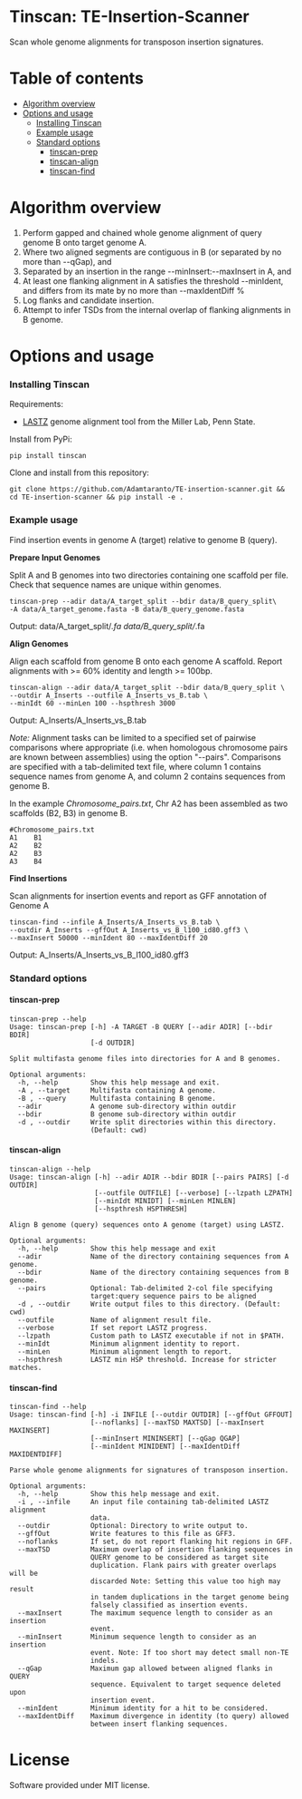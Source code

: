 # Tinscan: TE-Insertion-Scanner

Scan whole genome alignments for transposon insertion signatures.

# Table of contents

* [Algorithm overview](#algorithm-overview)
* [Options and usage](#options-and-usage)
    * [Installing Tinscan](#installing-tinscan)
    * [Example usage](#example-usage)
    * [Standard options](#standard-options)
      *  [tinscan-prep](#tinscan-prep)
      *  [tinscan-align](#tinscan-align)
      *  [tinscan-find](#tinscan-find)

# Algorithm overview

  1. Perform gapped and chained whole genome alignment of query genome B onto target genome A.
  2. Where two aligned segments are contiguous in B (or separated by no more than --qGap), and 
  3. Separated by an insertion in the range --minInsert:--maxInsert in A, and
  4. At least one flanking alignment in A satisfies the threshold --minIdent, and differs from its mate by no more than --maxIdentDiff %
  5. Log flanks and candidate insertion.
  6. Attempt to infer TSDs from the internal overlap of flanking alignments in B genome.

# Options and usage 

### Installing Tinscan

Requirements: 
  * [LASTZ](http://www.bx.psu.edu/~rsharris/lastz/) genome alignment tool from the Miller Lab, Penn State.

Install from PyPi:
```
pip install tinscan
```

Clone and install from this repository:
```
git clone https://github.com/Adamtaranto/TE-insertion-scanner.git && cd TE-insertion-scanner && pip install -e .
```

### Example usage  

Find insertion events in genome A (target) relative to genome B (query). 


**Prepare Input Genomes**  


Split A and B genomes into two directories containing one scaffold per file.
Check that sequence names are unique within genomes.

```
tinscan-prep --adir data/A_target_split --bdir data/B_query_split\
-A data/A_target_genome.fasta -B data/B_query_genome.fasta 

```
Output: 
data/A_target_split/*.fa
data/B_query_split/*.fa


**Align Genomes**  


Align each scaffold from genome B onto each genome A scaffold.
Report alignments with >= 60% identity and length >= 100bp.

```
tinscan-align --adir data/A_target_split --bdir data/B_query_split \
--outdir A_Inserts --outfile A_Inserts_vs_B.tab \
--minIdt 60 --minLen 100 --hspthresh 3000

```
Output: 
A_Inserts/A_Inserts_vs_B.tab  


*Note:* Alignment tasks can be limited to a specified set of pairwise comparisons 
where appropriate (i.e. when homologous chromosome pairs are known between 
assemblies) using the option "--pairs". Comparisons are specified with a 
tab-delimited text file, where column 1 contains sequence names from genome A, and 
column 2 contains sequences from genome B.  

In the example *Chromosome_pairs.txt*, Chr A2 has been assembled 
as two scaffolds (B2, B3) in genome B.

```
#Chromosome_pairs.txt
A1    B1
A2    B2
A2    B3
A3    B4
```

**Find Insertions**  

Scan alignments for insertion events and report as GFF annotation of Genome A

```
tinscan-find --infile A_Inserts/A_Inserts_vs_B.tab \
--outdir A_Inserts --gffOut A_Inserts_vs_B_l100_id80.gff3 \
--maxInsert 50000 --minIdent 80 --maxIdentDiff 20

```
Output: 
A_Inserts/A_Inserts_vs_B_l100_id80.gff3

### Standard options

#### tinscan-prep

```
tinscan-prep --help
Usage: tinscan-prep [-h] -A TARGET -B QUERY [--adir ADIR] [--bdir BDIR]
                    [-d OUTDIR]

Split multifasta genome files into directories for A and B genomes.

Optional arguments:
  -h, --help        Show this help message and exit.
  -A , --target     Multifasta containing A genome.
  -B , --query      Multifasta containing B genome.
  --adir            A genome sub-directory within outdir
  --bdir            B genome sub-directory within outdir
  -d , --outdir     Write split directories within this directory.
                    (Default: cwd)
```

#### tinscan-align

```
tinscan-align --help
Usage: tinscan-align [-h] --adir ADIR --bdir BDIR [--pairs PAIRS] [-d OUTDIR]
                     [--outfile OUTFILE] [--verbose] [--lzpath LZPATH]
                     [--minIdt MINIDT] [--minLen MINLEN]
                     [--hspthresh HSPTHRESH]

Align B genome (query) sequences onto A genome (target) using LASTZ.

Optional arguments:
  -h, --help        Show this help message and exit
  --adir            Name of the directory containing sequences from A genome.
  --bdir            Name of the directory containing sequences from B genome.
  --pairs           Optional: Tab-delimited 2-col file specifying
                    target:query sequence pairs to be aligned
  -d , --outdir     Write output files to this directory. (Default: cwd)
  --outfile         Name of alignment result file.
  --verbose         If set report LASTZ progress.
  --lzpath          Custom path to LASTZ executable if not in $PATH.
  --minIdt          Minimum alignment identity to report.
  --minLen          Minimum alignment length to report.
  --hspthresh       LASTZ min HSP threshold. Increase for stricter matches.
```

#### tinscan-find

```
tinscan-find --help
Usage: tinscan-find [-h] -i INFILE [--outdir OUTDIR] [--gffOut GFFOUT]
                    [--noflanks] [--maxTSD MAXTSD] [--maxInsert MAXINSERT]
                    [--minInsert MININSERT] [--qGap QGAP]
                    [--minIdent MINIDENT] [--maxIdentDiff MAXIDENTDIFF]

Parse whole genome alignments for signatures of transposon insertion.

Optional arguments:
  -h, --help        Show this help message and exit.
  -i , --infile     An input file containing tab-delimited LASTZ alignment
                    data.
  --outdir          Optional: Directory to write output to.
  --gffOut          Write features to this file as GFF3.
  --noflanks        If set, do not report flanking hit regions in GFF.
  --maxTSD          Maximum overlap of insertion flanking sequences in
                    QUERY genome to be considered as target site
                    duplication. Flank pairs with greater overlaps will be
                    discarded Note: Setting this value too high may result
                    in tandem duplications in the target genome being
                    falsely classified as insertion events.
  --maxInsert       The maximum sequence length to consider as an insertion 
                    event.
  --minInsert       Minimum sequence length to consider as an insertion
                    event. Note: If too short may detect small non-TE
                    indels.
  --qGap            Maximum gap allowed between aligned flanks in QUERY
                    sequence. Equivalent to target sequence deleted upon
                    insertion event.
  --minIdent        Minimum identity for a hit to be considered.
  --maxIdentDiff    Maximum divergence in identity (to query) allowed
                    between insert flanking sequences.
```

# License

Software provided under MIT license.
